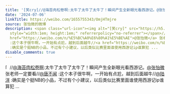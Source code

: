 ```yaml
---
title: '[笑cry]//@海苔肉松卷啊:太牛了太牛了太牛了！瞬间产生全新眼光看西游记。@张怡微 张老师一定要看//@唐不闻 :这个本子很牛啊，一开始有点尬，越到后面越牛//@陆...'
date: '2024-07-06'
linkTitle: https://weibo.com/1655755343/OmjHTmjre
source: 张怡微的微博
description: <span class="url-icon"><img alt="[笑cry]" src="https://h5.sinaimg.cn/m/emoticon/icon/default/d_xiaoku-f2bd11b506.png"
  style="width:1em; height:1em;" referrerpolicy="no-referrer"></span>//<a href="https://weibo.com/n/%E6%B5%B7%E8%8B%94%E8%82%89%E6%9D%BE%E5%8D%B7%E5%95%8A">@海苔肉松卷啊</a>:太牛了太牛了太牛了！瞬间产生全新眼光看西游记。<a
  href="https://weibo.com/n/%E5%BC%A0%E6%80%A1%E5%BE%AE">@张怡微</a> 张老师一定要看//<a href="https://weibo.com/n/%E5%94%90%E4%B8%8D%E9%97%BB">@唐不闻</a>
  :这个本子很牛啊，一开始有点尬，越到后面越牛//<a href="https://weibo.com/n/%E9%99%86%E6%B4%8B">@陆洋</a>
  :确实是个挺NB的小品，不过有个小建议，以后类似比赛里面谁使用西游记ip谁算犯 ...
disable_comments: true
---
```

<span class="url-icon"><img alt="[笑cry]" src="https://h5.sinaimg.cn/m/emoticon/icon/default/d_xiaoku-f2bd11b506.png" style="width:1em; height:1em;" referrerpolicy="no-referrer"></span>//<a href="https://weibo.com/n/%E6%B5%B7%E8%8B%94%E8%82%89%E6%9D%BE%E5%8D%B7%E5%95%8A">@海苔肉松卷啊</a>:太牛了太牛了太牛了！瞬间产生全新眼光看西游记。<a href="https://weibo.com/n/%E5%BC%A0%E6%80%A1%E5%BE%AE">@张怡微</a> 张老师一定要看//<a href="https://weibo.com/n/%E5%94%90%E4%B8%8D%E9%97%BB">@唐不闻</a> :这个本子很牛啊，一开始有点尬，越到后面越牛//<a href="https://weibo.com/n/%E9%99%86%E6%B4%8B">@陆洋</a> :确实是个挺NB的小品，不过有个小建议，以后类似比赛里面谁使用西游记ip谁算犯 ...